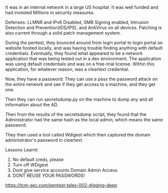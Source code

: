 It was in an internal network in a large US hospital. It was well funded and had invested Millions in security measures.

Defenses: LLMNR and IPv6 Disabled, SMB Signing enabled, Intrusion Detection and Prevention(IDS/IPS), and AntiVirus on all devices. Patching is also current through a solid patch management system.

During the pentest, they bounced around from login portal to login portal on website hosted locally, and was having trouble finding anything with default credentials. Eventually, they found what appeared to be a network application that was being tested out in a dev environment. The application was using default credentials and was on a free-trial license. Within this application, for whatever reason, was a cleartext credential. 

Now, they have a password. They can use a pass the password attack on the entire network and see if they get access to a machine, and they get one.

Then they can run secretsdump.py on the machine to dump any and all information about the AD.

Then from the results of the secretsdump script, they found that the Administrator had the same hash as the local admin, which means the same password. 

They then used a tool called Wdigest which then captured the domain administrator's password in cleartext.

Lessons Learnt:

1) No default creds, please
2) Turn off WDigest
3) Dont give service accounts Domain Admin Access
4) DONT REUSE YOUR PASSWORDS!

https://tcm-sec.com/pentest-tales-002-digging-deep

